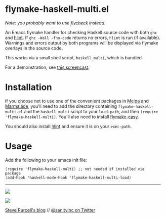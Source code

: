 flymake-haskell-multi.el
========================

*Note: you probably want to use [flycheck](https://github.com/lunaryorn/flycheck) instead.*

An Emacs flymake handler for checking Haskell source code with both
`ghc` and [hlint][hlint]. If `ghc -Wall -fno-code` returns no errors,
`hlint` is run (if available). Warnings and errors output by both programs
will be displayed via flymake overlays in the source code.

This works via a small shell script, `haskell_multi`, which is bundled.

For a demonstration, see [this screencast](http://www.youtube.com/watch?v=aj7WF_Zm9zY).

Installation
=============

If you choose not to use one of the convenient packages in
[Melpa][melpa] and [Marmalade][marmalade], you'll need to add the
directory containing `flymake-haskell-multi.el` and the
`haskell_multi` script to your `load-path`, and then `(require
'flymake-haskell-multi)`. You'll also need to install
[flymake-easy](https://github.com/purcell/flymake-easy).

You should also install [hlint][hlint] and ensure it is on your `exec-path`.

Usage
=====

Add the following to your emacs init file:

    (require 'flymake-haskell-multi) ;; not needed if installed via package
    (add-hook 'haskell-mode-hook 'flymake-haskell-multi-load)


[marmalade]: http://marmalade-repo.org
[melpa]: http://melpa.milkbox.net
[hlint]: http://community.haskell.org/~ndm/hlint/

<hr>

[![](http://api.coderwall.com/purcell/endorsecount.png)](http://coderwall.com/purcell)

[![](http://www.linkedin.com/img/webpromo/btn_liprofile_blue_80x15.png)](http://uk.linkedin.com/in/stevepurcell)

[Steve Purcell's blog](http://www.sanityinc.com/) // [@sanityinc on Twitter](https://twitter.com/sanityinc)
